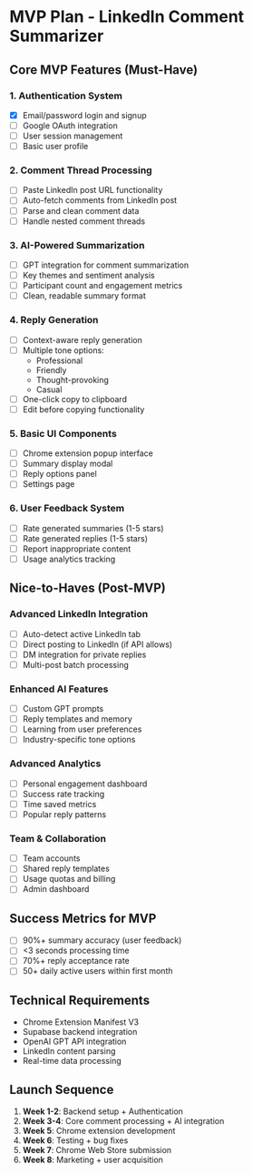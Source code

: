 
# MVP Plan - LinkedIn Comment Summarizer

## Core MVP Features (Must-Have)

### 1. Authentication System
- [x] Email/password login and signup
- [ ] Google OAuth integration
- [ ] User session management
- [ ] Basic user profile

### 2. Comment Thread Processing
- [ ] Paste LinkedIn post URL functionality
- [ ] Auto-fetch comments from LinkedIn post
- [ ] Parse and clean comment data
- [ ] Handle nested comment threads

### 3. AI-Powered Summarization
- [ ] GPT integration for comment summarization
- [ ] Key themes and sentiment analysis
- [ ] Participant count and engagement metrics
- [ ] Clean, readable summary format

### 4. Reply Generation
- [ ] Context-aware reply generation
- [ ] Multiple tone options:
  - Professional
  - Friendly
  - Thought-provoking
  - Casual
- [ ] One-click copy to clipboard
- [ ] Edit before copying functionality

### 5. Basic UI Components
- [ ] Chrome extension popup interface
- [ ] Summary display modal
- [ ] Reply options panel
- [ ] Settings page

### 6. User Feedback System
- [ ] Rate generated summaries (1-5 stars)
- [ ] Rate generated replies (1-5 stars)
- [ ] Report inappropriate content
- [ ] Usage analytics tracking

## Nice-to-Haves (Post-MVP)

### Advanced LinkedIn Integration
- [ ] Auto-detect active LinkedIn tab
- [ ] Direct posting to LinkedIn (if API allows)
- [ ] DM integration for private replies
- [ ] Multi-post batch processing

### Enhanced AI Features
- [ ] Custom GPT prompts
- [ ] Reply templates and memory
- [ ] Learning from user preferences
- [ ] Industry-specific tone options

### Advanced Analytics
- [ ] Personal engagement dashboard
- [ ] Success rate tracking
- [ ] Time saved metrics
- [ ] Popular reply patterns

### Team & Collaboration
- [ ] Team accounts
- [ ] Shared reply templates
- [ ] Usage quotas and billing
- [ ] Admin dashboard

## Success Metrics for MVP
- [ ] 90%+ summary accuracy (user feedback)
- [ ] <3 seconds processing time
- [ ] 70%+ reply acceptance rate
- [ ] 50+ daily active users within first month

## Technical Requirements
- Chrome Extension Manifest V3
- Supabase backend integration
- OpenAI GPT API integration
- LinkedIn content parsing
- Real-time data processing

## Launch Sequence
1. **Week 1-2**: Backend setup + Authentication
2. **Week 3-4**: Core comment processing + AI integration
3. **Week 5**: Chrome extension development
4. **Week 6**: Testing + bug fixes
5. **Week 7**: Chrome Web Store submission
6. **Week 8**: Marketing + user acquisition
